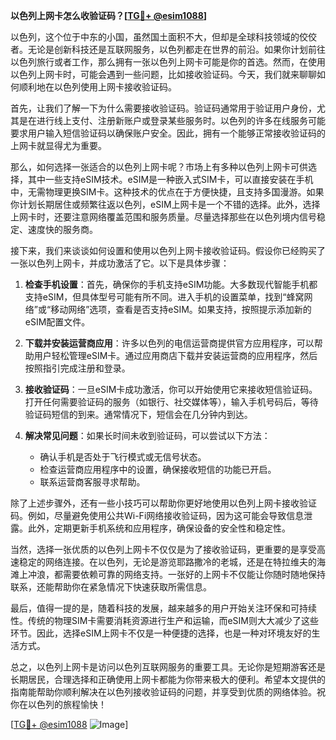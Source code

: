 **以色列上网卡怎么收验证码？[[TG💪+ @esim1088](https://t.me/s/esim1088)]**

以色列，这个位于中东的小国，虽然国土面积不大，但却是全球科技领域的佼佼者。无论是创新科技还是互联网服务，以色列都走在世界的前沿。如果你计划前往以色列旅行或者工作，那么拥有一张以色列上网卡可能是你的首选。然而，在使用以色列上网卡时，可能会遇到一些问题，比如接收验证码。今天，我们就来聊聊如何顺利地在以色列使用上网卡接收验证码。

首先，让我们了解一下为什么需要接收验证码。验证码通常用于验证用户身份，尤其是在进行线上支付、注册新账户或登录某些服务时。以色列的许多在线服务可能要求用户输入短信验证码以确保账户安全。因此，拥有一个能够正常接收验证码的上网卡就显得尤为重要。

那么，如何选择一张适合的以色列上网卡呢？市场上有多种以色列上网卡可供选择，其中一些支持eSIM技术。eSIM是一种嵌入式SIM卡，可以直接安装在手机中，无需物理更换SIM卡。这种技术的优点在于方便快捷，且支持多国漫游。如果你计划长期居住或频繁往返以色列，eSIM上网卡是一个不错的选择。此外，选择上网卡时，还要注意网络覆盖范围和服务质量。尽量选择那些在以色列境内信号稳定、速度快的服务商。

接下来，我们来谈谈如何设置和使用以色列上网卡接收验证码。假设你已经购买了一张以色列上网卡，并成功激活了它。以下是具体步骤：

1. **检查手机设置**：首先，确保你的手机支持eSIM功能。大多数现代智能手机都支持eSIM，但具体型号可能有所不同。进入手机的设置菜单，找到“蜂窝网络”或“移动网络”选项，查看是否支持eSIM。如果支持，按照提示添加新的eSIM配置文件。

2. **下载并安装运营商应用**：许多以色列的电信运营商提供官方应用程序，可以帮助用户轻松管理eSIM卡。通过应用商店下载并安装运营商的应用程序，然后按照指引完成注册和登录。

3. **接收验证码**：一旦eSIM卡成功激活，你可以开始使用它来接收短信验证码。打开任何需要验证码的服务（如银行、社交媒体等），输入手机号码后，等待验证码短信的到来。通常情况下，短信会在几分钟内到达。

4. **解决常见问题**：如果长时间未收到验证码，可以尝试以下方法：
   - 确认手机是否处于飞行模式或无信号状态。
   - 检查运营商应用程序中的设置，确保接收短信的功能已开启。
   - 联系运营商客服寻求帮助。

除了上述步骤外，还有一些小技巧可以帮助你更好地使用以色列上网卡接收验证码。例如，尽量避免使用公共Wi-Fi网络接收验证码，因为这可能会导致信息泄露。此外，定期更新手机系统和应用程序，确保设备的安全性和稳定性。

当然，选择一张优质的以色列上网卡不仅仅是为了接收验证码，更重要的是享受高速稳定的网络连接。在以色列，无论是游览耶路撒冷的老城，还是在特拉维夫的海滩上冲浪，都需要依赖可靠的网络支持。一张好的上网卡不仅能让你随时随地保持联系，还能帮助你在紧急情况下快速获取所需信息。

最后，值得一提的是，随着科技的发展，越来越多的用户开始关注环保和可持续性。传统的物理SIM卡需要消耗资源进行生产和运输，而eSIM则大大减少了这些环节。因此，选择eSIM上网卡不仅是一种便捷的选择，也是一种对环境友好的生活方式。

总之，以色列上网卡是访问以色列互联网服务的重要工具。无论你是短期游客还是长期居民，合理选择和正确使用上网卡都能为你带来极大的便利。希望本文提供的指南能帮助你顺利解决在以色列接收验证码的问题，并享受到优质的网络体验。祝你在以色列的旅程愉快！

[[TG💪+ @esim1088](https://t.me/s/esim1088) ![Image](https://i.postimg.cc/4NQfJmqS/Snipaste-2025-05-13-00-14-12.png)]